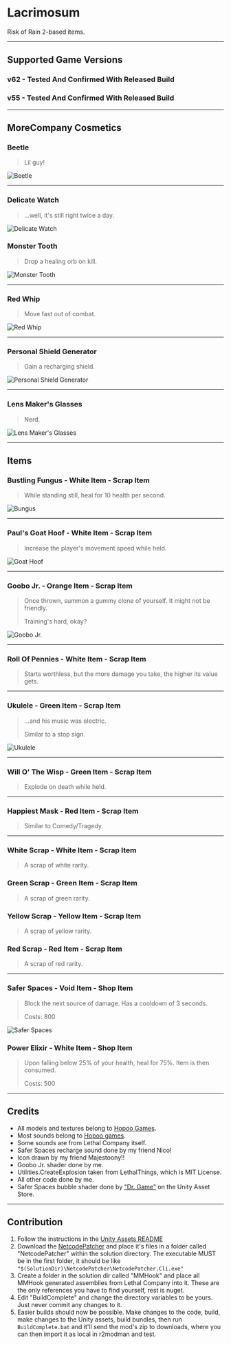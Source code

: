 # Lacrimosum
Risk of Rain 2-based items.

---

## Supported Game Versions
### v62 - Tested And Confirmed With Released Build
### v55 - Tested And Confirmed With Released Build

---

## MoreCompany Cosmetics

### Beetle
> Lil guy!

![Beetle](https://raw.githubusercontent.com/WeatherElectric/Lacrimosum/main/Previews/beetle.gif)

---

### Delicate Watch
> ...well, it's still right twice a day.

![Delicate Watch](https://raw.githubusercontent.com/WeatherElectric/Lacrimosum/main/Previews/delicatewatch.png)

### Monster Tooth
> Drop a healing orb on kill. 

![Monster Tooth](https://raw.githubusercontent.com/WeatherElectric/Lacrimosum/main/Previews/tooth.png)

---

### Red Whip
> Move fast out of combat. 

![Red Whip](https://raw.githubusercontent.com/WeatherElectric/Lacrimosum/main/Previews/redwhip.png)

---

### Personal Shield Generator
> Gain a recharging shield.

![Personal Shield Generator](https://raw.githubusercontent.com/WeatherElectric/Lacrimosum/main/Previews/shield.png)

---

### Lens Maker's Glasses
> Nerd.

![Lens Maker's Glasses](https://raw.githubusercontent.com/WeatherElectric/Lacrimosum/main/Previews/nerdglasses.png)

---

## Items
### Bustling Fungus - White Item - Scrap Item
>While standing still, heal for 10 health per second.

![Bungus](https://raw.githubusercontent.com/WeatherElectric/Lacrimosum/main/Previews/bungus.gif)

---

### Paul's Goat Hoof - White Item - Scrap Item
> Increase the player's movement speed while held.

![Goat Hoof](https://raw.githubusercontent.com/WeatherElectric/Lacrimosum/main/Previews/goathoof.gif)

---

### Goobo Jr. - Orange Item - Scrap Item
> Once thrown, summon a gummy clone of yourself. It might not be friendly.
> 
> Training's hard, okay?

![Goobo Jr.](https://raw.githubusercontent.com/WeatherElectric/Lacrimosum/main/Previews/goobojr.gif)

---

### Roll Of Pennies - White Item - Scrap Item
> Starts worthless, but the more damage you take, the higher its value gets.

---

### Ukulele - Green Item - Scrap Item
>  ...and his music was electric.
> 
> Similar to a stop sign.

![Ukulele](https://raw.githubusercontent.com/WeatherElectric/Lacrimosum/main/Previews/ukulele.gif)

---

### Will O' The Wisp - Green Item - Scrap Item
> Explode on death while held.

---

### Happiest Mask - Red Item - Scrap Item
> Similar to Comedy/Tragedy.

---

### White Scrap - White Item - Scrap Item
> A scrap of white rarity.

### Green Scrap - Green Item - Scrap Item
> A scrap of green rarity.

### Yellow Scrap - Yellow Item - Scrap Item
> A scrap of yellow rarity.

### Red Scrap - Red Item - Scrap Item
> A scrap of red rarity.

---

### Safer Spaces - Void Item - Shop Item
> Block the next source of damage. Has a cooldown of 3 seconds.
> 
> Costs: 800

![Safer Spaces](https://raw.githubusercontent.com/WeatherElectric/Lacrimosum/main/Previews/saferspaces.gif)

### Power Elixir - White Item - Shop Item
> Upon falling below 25% of your health, heal for 75%. Item is then consumed.
> 
> Costs: 500

---

## Credits
* All models and textures belong to [Hopoo Games](https://store.steampowered.com/app/632360/Risk_of_Rain_2/).
* Most sounds belong to [Hopoo games](https://store.steampowered.com/app/632360/Risk_of_Rain_2/).
* Some sounds are from Lethal Company itself.
* Safer Spaces recharge sound done by my friend Nico!
* Icon drawn by my friend Majestoony!!
* Goobo Jr. shader done by me.
* Utilities.CreateExplosion taken from LethalThings, which is MIT License.
* All other code done by me.
* Safer Spaces bubble shader done by ["Dr. Game"](https://assetstore.unity.com/packages/vfx/shaders/bubble-shader-247693) on the Unity Asset Store.

---

## Contribution
1. Follow the instructions in the [Unity Assets README](https://github.com/WeatherElectric/LacrimosumAssets/blob/master/README.md)
2. Download the [NetcodePatcher](https://github.com/EvaisaDev/UnityNetcodePatcher) and place it's files in a folder called "NetcodePatcher" within the solution directory. The executable MUST be in the first folder, it should be like `"$(SolutionDir)\NetcodePatcher\NetcodePatcher.Cli.exe"`
3. Create a folder in the solution dir called "MMHook" and place all MMHook generated assemblies from Lethal Company into it. These are the only references you have to find yourself, rest is nuget.
4. Edit "BuildComplete" and change the directory variables to be yours. Just never commit any changes to it.
5. Easier builds should now be possible. Make changes to the code, build, make changes to the Unity assets, build bundles, then run `BuildComplete.bat` and it'll send the mod's zip to downloads, where you can then import it as local in r2modman and test.
